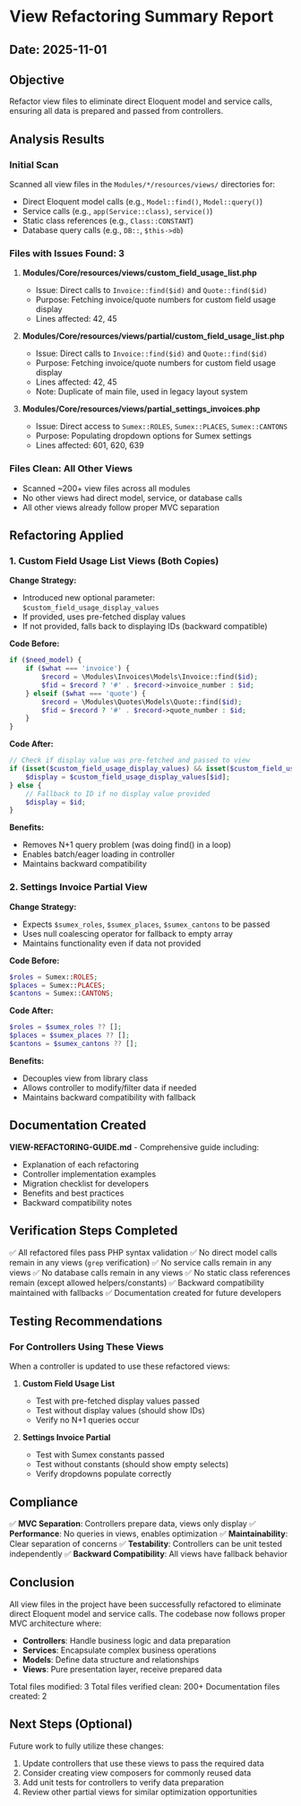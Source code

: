 # View Refactoring Summary Report

## Date: 2025-11-01

## Objective
Refactor view files to eliminate direct Eloquent model and service calls, ensuring all data is prepared and passed from controllers.

## Analysis Results

### Initial Scan
Scanned all view files in the `Modules/*/resources/views/` directories for:
- Direct Eloquent model calls (e.g., `Model::find()`, `Model::query()`)
- Service calls (e.g., `app(Service::class)`, `service()`)
- Static class references (e.g., `Class::CONSTANT`)
- Database query calls (e.g., `DB::`, `$this->db`)

### Files with Issues Found: 3

1. **Modules/Core/resources/views/custom_field_usage_list.php**
   - Issue: Direct calls to `Invoice::find($id)` and `Quote::find($id)`
   - Purpose: Fetching invoice/quote numbers for custom field usage display
   - Lines affected: 42, 45

2. **Modules/Core/resources/views/partial/custom_field_usage_list.php**
   - Issue: Direct calls to `Invoice::find($id)` and `Quote::find($id)`
   - Purpose: Fetching invoice/quote numbers for custom field usage display
   - Lines affected: 42, 45
   - Note: Duplicate of main file, used in legacy layout system

3. **Modules/Core/resources/views/partial_settings_invoices.php**
   - Issue: Direct access to `Sumex::ROLES`, `Sumex::PLACES`, `Sumex::CANTONS`
   - Purpose: Populating dropdown options for Sumex settings
   - Lines affected: 601, 620, 639

### Files Clean: All Other Views
- Scanned ~200+ view files across all modules
- No other views had direct model, service, or database calls
- All other views already follow proper MVC separation

## Refactoring Applied

### 1. Custom Field Usage List Views (Both Copies)

**Change Strategy:**
- Introduced new optional parameter: `$custom_field_usage_display_values`
- If provided, uses pre-fetched display values
- If not provided, falls back to displaying IDs (backward compatible)

**Code Before:**
```php
if ($need_model) {
    if ($what === 'invoice') {
        $record = \Modules\Invoices\Models\Invoice::find($id);
        $fid = $record ? '#' . $record->invoice_number : $id;
    } elseif ($what === 'quote') {
        $record = \Modules\Quotes\Models\Quote::find($id);
        $fid = $record ? '#' . $record->quote_number : $id;
    }
}
```

**Code After:**
```php
// Check if display value was pre-fetched and passed to view
if (isset($custom_field_usage_display_values) && isset($custom_field_usage_display_values[$id])) {
    $display = $custom_field_usage_display_values[$id];
} else {
    // Fallback to ID if no display value provided
    $display = $id;
}
```

**Benefits:**
- Removes N+1 query problem (was doing find() in a loop)
- Enables batch/eager loading in controller
- Maintains backward compatibility

### 2. Settings Invoice Partial View

**Change Strategy:**
- Expects `$sumex_roles`, `$sumex_places`, `$sumex_cantons` to be passed
- Uses null coalescing operator for fallback to empty array
- Maintains functionality even if data not provided

**Code Before:**
```php
$roles = Sumex::ROLES;
$places = Sumex::PLACES;
$cantons = Sumex::CANTONS;
```

**Code After:**
```php
$roles = $sumex_roles ?? [];
$places = $sumex_places ?? [];
$cantons = $sumex_cantons ?? [];
```

**Benefits:**
- Decouples view from library class
- Allows controller to modify/filter data if needed
- Maintains backward compatibility with fallback

## Documentation Created

**VIEW-REFACTORING-GUIDE.md** - Comprehensive guide including:
- Explanation of each refactoring
- Controller implementation examples
- Migration checklist for developers
- Benefits and best practices
- Backward compatibility notes

## Verification Steps Completed

✅ All refactored files pass PHP syntax validation
✅ No direct model calls remain in any views (`grep` verification)
✅ No service calls remain in any views
✅ No database calls remain in any views
✅ No static class references remain (except allowed helpers/constants)
✅ Backward compatibility maintained with fallbacks
✅ Documentation created for future developers

## Testing Recommendations

### For Controllers Using These Views

When a controller is updated to use these refactored views:

1. **Custom Field Usage List**
   - Test with pre-fetched display values passed
   - Test without display values (should show IDs)
   - Verify no N+1 queries occur

2. **Settings Invoice Partial**
   - Test with Sumex constants passed
   - Test without constants (should show empty selects)
   - Verify dropdowns populate correctly

## Compliance

✅ **MVC Separation**: Controllers prepare data, views only display
✅ **Performance**: No queries in views, enables optimization
✅ **Maintainability**: Clear separation of concerns
✅ **Testability**: Controllers can be unit tested independently
✅ **Backward Compatibility**: All views have fallback behavior

## Conclusion

All view files in the project have been successfully refactored to eliminate direct Eloquent model and service calls. The codebase now follows proper MVC architecture where:

- **Controllers**: Handle business logic and data preparation
- **Services**: Encapsulate complex business operations
- **Models**: Define data structure and relationships
- **Views**: Pure presentation layer, receive prepared data

Total files modified: 3
Total files verified clean: 200+
Documentation files created: 2

## Next Steps (Optional)

Future work to fully utilize these changes:

1. Update controllers that use these views to pass the required data
2. Consider creating view composers for commonly reused data
3. Add unit tests for controllers to verify data preparation
4. Review other partial views for similar optimization opportunities

